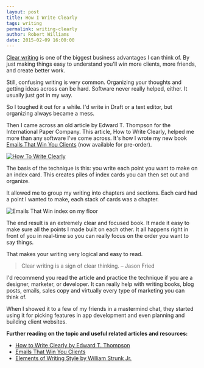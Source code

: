 ```yaml
---
layout: post
title: How I Write Clearly
tags: writing
permalink: writing-clearly
author: Robert Williams
date: 2015-02-09 16:00:00
---
```

[Clear writing](http://emailsthatwin.com) is one of the biggest business advantages I can think of. By just making things easy to understand you'll win more clients, more friends, and create better work. 

Still, confusing writing is very common. Organizing your thoughts and getting ideas across can be hard. Software never really helped, either. It usually just got in my way.

So I toughed it out for a while. I'd write in Draft or a text editor, but organizing always became a mess.

Then I came across an old article by Edward T. Thompson for the International Paper Company. This article, How to Write Clearly, helped me more than any software I've come across. It's how I wrote my new book [Emails That Win You Clients](http://emailsthatwin.com) (now available for pre-order).

[![How To Write Clearly](http://knowingwhattosay.com/assets/images/clear-writing.png)](http://knowingwhattosay.com/assets/downloads/writing-clearly.pdf)

The basis of the technique is this: you write each point you want to make on an index card. This creates piles of index cards you can then set out and organize.

It allowed me to group my writing into chapters and sections. Each card had a point I wanted to make, each stack of cards was a chapter. 

![Emails That Win index on my floor](http://knowingwhattosay.com/assets/images/etw-index-cards.png)

The end result is an extremely clear and focused book. It made it easy to make sure all the points I made built on each other. It all happens right in front of you in real-time so you can really focus on the order you want to say things.

That makes your writing very logical and easy to read.

> Clear writing is a sign of clear thinking. – Jason Fried

I'd recommend you read the article and practice the technique if you are a designer, marketer, or developer. It can really help with writing books, blog posts, emails, sales copy and virtually every type of marketing you can think of.

When I showed it to a few of my friends in a mastermind chat, they started using it for picking features in app development and even planning and building client websites.




**Further reading on the topic and useful related articles and resources:**

- [How to Write Clearly by Edward T. Thompson](/assets/downloads/writing-clearly.pdf)
- [Emails That Win You Clients](http://emailsthatwin.com)
- [Elements of Writing Style by William Strunk Jr.](http://www.amazon.com/gp/product/020530902X/ref=as_li_tl?ie=UTF8&camp=1789&creative=9325&creativeASIN=020530902X&linkCode=as2&tag=workshop0a2-20&linkId=MVGVTGFX6AXJSI7F)